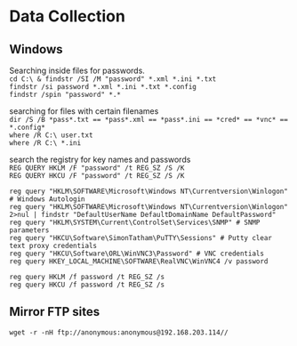 # Data Collection  

## Windows  

Searching inside files for passwords.  
`cd C:\ & findstr /SI /M "password" *.xml *.ini *.txt`  
`findstr /si password *.xml *.ini *.txt *.config`  
`findstr /spin "password" *.*`  

searching for files with certain filenames  
`dir /S /B *pass*.txt == *pass*.xml == *pass*.ini == *cred* == *vnc* == *.config*`  
`where /R C:\ user.txt`  
`where /R C:\ *.ini`  

search the registry for key names and passwords  
`REG QUERY HKLM /F "password" /t REG_SZ /S /K`  
`REG QUERY HKCU /F "password" /t REG_SZ /S /K`  

`reg query "HKLM\SOFTWARE\Microsoft\Windows NT\Currentversion\Winlogon" # Windows Autologin`  
`reg query "HKLM\SOFTWARE\Microsoft\Windows NT\Currentversion\Winlogon" 2>nul | findstr "DefaultUserName DefaultDomainName DefaultPassword"`  
`reg query "HKLM\SYSTEM\Current\ControlSet\Services\SNMP" # SNMP parameters`  
`reg query "HKCU\Software\SimonTatham\PuTTY\Sessions" # Putty clear text proxy credentials`  
`reg query "HKCU\Software\ORL\WinVNC3\Password" # VNC credentials`  
`reg query HKEY_LOCAL_MACHINE\SOFTWARE\RealVNC\WinVNC4 /v password`  

`reg query HKLM /f password /t REG_SZ /s`   
`reg query HKCU /f password /t REG_SZ /s`  

## Mirror FTP sites  

`wget -r -nH ftp://anonymous:anonymous@192.168.203.114//`  

